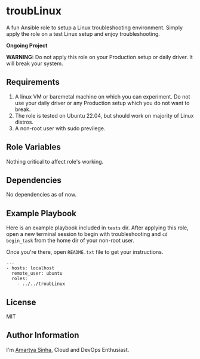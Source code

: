 troubLinux
=========

A fun Ansible role to setup a Linux troubleshooting environment. Simply apply the role on a test Linux setup and enjoy troubleshooting.

**Ongoing Project**

**WARNING:** Do not apply this role on your Production setup or daily driver. It will break your system.

Requirements
------------

1. A linux VM or baremetal machine on which you can experiment. Do not use your daily driver or any Production setup which you do not want to break.
2. The role is tested on Ubuntu 22.04, but should work on majority of Linux distros.
3. A non-root user with sudo previlege.

Role Variables
--------------

Nothing critical to affect role's working.

Dependencies
------------

No dependencies as of now.

Example Playbook
----------------

Here is an example playbook included in `tests` dir. After applying this role, open a new terminal session to begin with troubleshooting and `cd begin_task` from the home dir of your non-root user.

Once you're there, open `README.txt` file to get your instructions.
```
---
- hosts: localhost
  remote_user: ubuntu
  roles:
    - ../../troubLinux
```

License
-------

MIT

Author Information
------------------

I'm [Amartya Sinha](https://github.com/amartyasinha), Cloud and DevOps Enthusiast.
